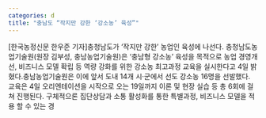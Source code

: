 ```yaml
---
categories: d
title: "충남도 “작지만 강한 ‘강소농’ 육성”"
---
```

[한국농정신문 한우준 기자]충청남도가 ‘작지만 강한’ 농업인 육성에 나선다. 충청남도농업기술원(원장 김부성, 충남농업기술원)은 ‘충남형 강소농’ 육성을 목적으로 농업 경영개선, 비즈니스 모델 확립 등 역량 강화를 위한 강소농 최고과정 교육을 실시한다고 4일 밝혔다.충남농업기술원은 이에 앞서 도내 14개 시·군에서 선도 강소농 16명을 선발했다. 교육은 4일 오리엔테이션을 시작으로 오는 19일까지 이론 및 현장 실습 등 총 6회에 걸쳐 진행된다. 구체적으론 집단상담과 소통 활성화를 통한 특별과정, 비즈니스 모델을 적용 할 수 있는 경